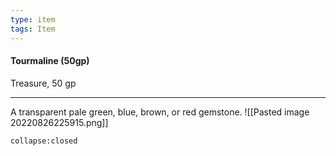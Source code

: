 ```yaml
---
type: item
tags: Item
---
```


#### Tourmaline (50gp)

Treasure, 50 gp

---

A transparent pale green, blue, brown, or red gemstone.
![[Pasted image 20220826225915.png]]

```ad-ooc
collapse:closed
```